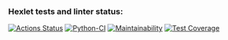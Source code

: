 ### Hexlet tests and linter status:
[![Actions Status](https://github.com/Dm1triiSmirnov/python-project-lvl3/workflows/hexlet-check/badge.svg)](https://github.com/Dm1triiSmirnov/python-project-lvl3/actions)
[![Python-CI](https://github.com/Dm1triiSmirnov/python-project-lvl3/actions/workflows/pyci.yml/badge.svg)](https://github.com/Dm1triiSmirnov/python-project-lvl3/actions/workflows/pyci.yml)
[![Maintainability](https://api.codeclimate.com/v1/badges/faa6a8a412ceb014b426/maintainability)](https://codeclimate.com/github/Dm1triiSmirnov/python-project-lvl3/maintainability)
[![Test Coverage](https://api.codeclimate.com/v1/badges/faa6a8a412ceb014b426/test_coverage)](https://codeclimate.com/github/Dm1triiSmirnov/python-project-lvl3/test_coverage)